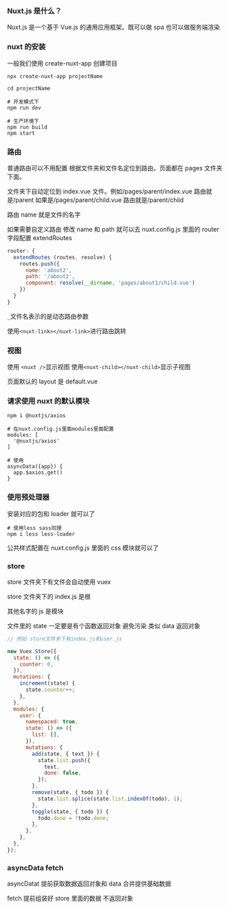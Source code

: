 ### Nuxt.js 是什么？

Nuxt.js 是一个基于 Vue.js 的通用应用框架。既可以做 spa 也可以做服务端渲染

### nuxt 的安装

一般我们使用 create-nuxt-app 创建项目

```shell
npx create-nuxt-app projectName

cd projectName

# 开发模式下
npm run dev

# 生产环境下
npm run build
npm start
```

### 路由

普通路由可以不用配置 根据文件夹和文件名定位到路由。页面都在 pages 文件夹下面。

文件夹下自动定位到 index.vue 文件。例如/pages/parent/index.vue 路由就是/parent 如果是/pages/parent/child.vue 路由就是/parent/child

路由 name 就是文件的名字

如果需要自定义路由 修改 name 和 path 就可以去 nuxt.config.js 里面的 router 字段配置 extendRoutes

```js
router: {
  extendRoutes (routes, resolve) {
    routes.push({
      name: 'about2',
      path: '/about2',
      component: resolve(__dirname, 'pages/about1/child.vue')
    })
  }
}
```

`_`文件名表示的是动态路由参数

使用`<nuxt-link></nuxt-link>`进行路由跳转

### 视图

使用 `<nuxt />`显示视图 使用`<nuxt-child></nuxt-child>`显示子视图

页面默认的 layout 是 default.vue

### 请求使用 nuxt 的默认模块

```shell
npm i @nuxtjs/axios

# 在nuxt.config.js里面modules里面配置
modules: [
  '@nuxtjs/axios'
]

# 使用
asyncData({app}) {
  app.$axios.get()
}
```

### 使用预处理器

安装对应的包和 loader 就可以了

```shell
# 使用less sass同理
npm i less less-loader
```

公共样式配置在 nuxt.config.js 里面的 css 模块就可以了

### store

store 文件夹下有文件会自动使用 vuex

store 文件夹下的 index.js 是根

其他名字的 js 是模块

文件里的 state 一定要是有个函数返回对象 避免污染 类似 data 返回对象

```js
// 例如 store文件夹下有index.js和user.js

new Vuex.Store({
  state: () => ({
    counter: 0,
  }),
  mutations: {
    increment(state) {
      state.counter++;
    },
  },
  modules: {
    user: {
      namespaced: true,
      state: () => ({
        list: [],
      }),
      mutations: {
        add(state, { text }) {
          state.list.push({
            text,
            done: false,
          });
        },
        remove(state, { todo }) {
          state.list.splice(state.list.indexOf(todo), 1);
        },
        toggle(state, { todo }) {
          todo.done = !todo.done;
        },
      },
    },
  },
});
```

### asyncData fetch

asyncDatat 提前获取数据返回对象和 data 合并提供基础数据

fetch 提前组装好 store 里面的数据 不返回对象
